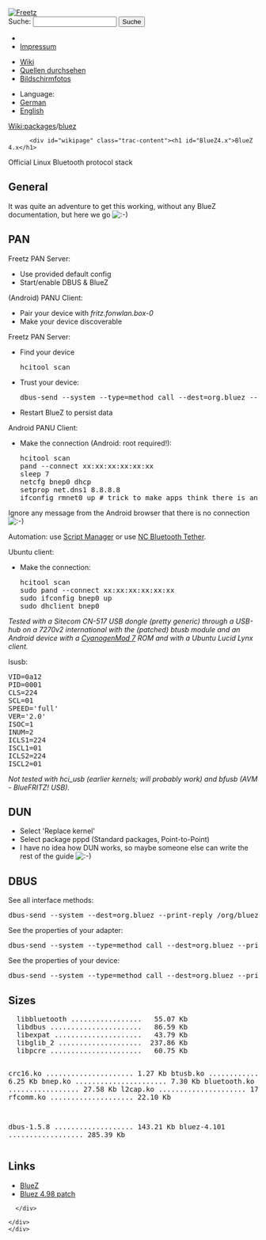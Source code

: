 <!DOCTYPE html PUBLIC "-//W3C//DTD XHTML 1.0 Strict//EN" "http://www.w3.org/TR/xhtml1/DTD/xhtml1-strict.dtd">
<html xmlns="http://www.w3.org/1999/xhtml">

  <head>
    <title>
      packages/bluez – Freetz
    </title>
      <meta http-equiv="Content-Type" content="text/html; charset=UTF-8" />
      <meta http-equiv="X-UA-Compatible" content="IE=edge" />
    <!--[if IE]><script type="text/javascript">
      if (/^#__msie303:/.test(window.location.hash))
        window.location.replace(window.location.hash.replace(/^#__msie303:/, '#'));
    </script><![endif]-->
        <link rel="search" href="/search" />
        <link rel="help" href="../TracGuide.html" />
        <link rel="alternate" href="bluez%3Fformat=txt" type="text/x-trac-wiki" title="Reiner Text" />
        <link rel="up" href="../packages.html" title="Übergeordnete Wiki-Seite anzeigen" />
        <link rel="start" href="/wiki" />
        <link rel="stylesheet" href="../../chrome/common/css/trac.css" type="text/css" /><link rel="stylesheet" href="../../chrome/common/css/wiki.css" type="text/css" /><link rel="stylesheet" href="../../chrome/wikiextras/css/phrases.css" type="text/css" /><link rel="stylesheet" href="../../chrome/wikiextras/css/boxes.css" type="text/css" /><link rel="stylesheet" href="../../chrome/wikiextras/css/boxes-300.css" type="text/css" /><link rel="stylesheet" href="../../chrome/wikiextras/css/boxes-narrow-toc.css" type="text/css" /><link rel="stylesheet" href="../../wikicss.css" type="text/css" /><link rel="stylesheet" href="../../chrome/tags/css/tractags.css" type="text/css" /><link rel="stylesheet" href="../../chrome/wikinegotiator/css/langmenu-ctxnav.css" type="text/css" />
        <link rel="shortcut icon" href="/favicon.ico" type="image/x-icon" />
        <link rel="icon" href="/favicon.ico" type="image/x-icon" />
      <link type="application/opensearchdescription+xml" rel="search" href="/search/opensearch" title="Freetz durchsuchen" />
      <script type="text/javascript" charset="utf-8" src="../../chrome/common/js/jquery.js"></script>
      <script type="text/javascript" charset="utf-8" src="../../chrome/common/js/babel.js"></script>
      <script type="text/javascript" charset="utf-8" src="../../chrome/common/js/messages/de.js"></script>
      <script type="text/javascript" charset="utf-8" src="../../chrome/common/js/trac.js"></script>
      <script type="text/javascript" charset="utf-8" src="../../chrome/common/js/search.js"></script>
      <script type="text/javascript" charset="utf-8" src="../../chrome/common/js/folding.js"></script>
    <script type="text/javascript">
      jQuery(document).ready(function($) {
        $("#content").find("h1,h2,h3,h4,h5,h6").addAnchor(_("Link to this section"));
        $("#content").find(".wikianchor").each(function() {
          $(this).addAnchor(babel.format(_("Link to #%(id)s"), {id: $(this).attr('id')}));
        });
        $(".foldable").enableFolding(true, true);
      });
    </script>
  </head>
  <body>
    <div id="banner">
      <div id="header">
        <a id="logo" href="/wiki"><img src="../../chrome/common/freetz_motd.png" alt="Freetz" /></a>
      </div>
      <form id="search" action="https://www.google.com/search" method="get" onsubmit="; this.elements.namedItem('q').value = this.elements.namedItem('oq').value + ' site:freetz.github.io'">
        <div>
          <label for="proj-search">Suche:</label>
          <input type="text" id="proj-search" name="oq" size="18" value="" />
          <input type="hidden" name="q" value="" />
          <input type="submit" value="Suche" />
        </div>
      </form>
      <div id="metanav" class="nav">
    <ul>
      <li class="first"><li class="last"><a href="../Impressum.html">Impressum</a></li>
    </ul>
  </div>
    </div>
    <div id="mainnav" class="nav">
    <ul>
      <li class="first active"><a href="/wiki">Wiki</a></li><li><a href="https://github.com/Freetz-NG/freetz-ng/commits/master">Quellen durchsehen</a></li><li class="last"><a href="/screenshots">Bildschirmfotos</a></li>
    </ul>
  </div>
    <div id="langmenu"><ul><li class="first"><span title="Select a language of wiki content">Language:</span></li><li class=" active"><a class="" href="bluez.html" title="displaying language (default)">German</a></li><li class=" last"><a class=" notexist" href="/wiki/packages/bluez.en" title="(not available)">English</a></li></ul></div><p /><div id="main">
      <div id="pagepath" class="noprint">
  <a class="pathentry first" title="Zeige WikiStart an" href="/wiki">Wiki:</a><a class="pathentry" href="../packages.html" title="Zeige packages an">packages</a><span class="pathentry sep">/</span><a class="pathentry" href="bluez.html" title="Zeige packages/bluez an">bluez</a>
</div>
    <div id="content" class="wiki">
      <div class="wikipage searchable">

          <div id="wikipage" class="trac-content"><h1 id="BlueZ4.x">BlueZ 4.x</h1>
<p>
Official Linux Bluetooth protocol stack
</p>
<h2 id="General">General</h2>
<p>
It was quite an adventure to get this working, without any BlueZ documentation, but here we go <img src="../../chrome/wikiextras-icons-16/smiley.png" style="vertical-align: text-bottom" alt=":-)" />
</p>
<h2 id="PAN">PAN</h2>
<p>
Freetz PAN Server:
</p>
<ul><li>Use provided default config
</li><li>Start/enable DBUS &amp; BlueZ
</li></ul><p>
(Android) PANU Client:
</p>
<ul><li>Pair your device with <em>fritz.fonwlan.box-0</em>
</li><li>Make your device discoverable
</li></ul><p>
Freetz PAN Server:
</p>
<ul><li>Find your device
<pre class="wiki">hcitool scan
</pre></li><li>Trust your device:
<pre class="wiki">dbus-send --system --type=method_call --dest=org.bluez --print-reply /org/bluez/$(pidof bluetoothd)/hci0/dev_YY_YY_YY_YY_YY_YY org.bluez.Device.SetProperty string:Trusted variant:boolean:true
</pre></li><li>Restart BlueZ to persist data
</li></ul><p>
Android PANU Client:
</p>
<ul><li>Make the connection (Android: root required!):
<pre class="wiki">hcitool scan
pand --connect xx:xx:xx:xx:xx:xx
sleep 7
netcfg bnep0 dhcp
setprop net.dns1 8.8.8.8
ifconfig rmnet0 up # trick to make apps think there is an internet connection
</pre></li></ul><p>
Ignore any message from the Android browser that there is no connection <img src="../../chrome/wikiextras-icons-16/smiley.png" style="vertical-align: text-bottom" alt=":-)" />
</p>
<p>
Automation: use <a class="ext-link" href="https://market.android.com/details?id=os.tools.scriptmanager"><span class="icon">​</span>Script Manager</a> or use <a class="ext-link" href="https://market.android.com/details?id=earlmagnus.nctether"><span class="icon">​</span>NC Bluetooth Tether</a>.
</p>
<p>
Ubuntu client:
</p>
<ul><li>Make the connection:
<pre class="wiki">hcitool scan
sudo pand --connect xx:xx:xx:xx:xx:xx
sudo ifconfig bnep0 up
sudo dhclient bnep0
</pre></li></ul><p>
<em>Tested with a Sitecom CN-517 USB dongle (pretty generic) through a USB-hub on a 7270v2 international with the (patched) btusb module and an Android device with a <a class="ext-link" href="http://www.cyanogenmod.com/"><span class="icon">​</span>CyanogenMod 7</a> ROM and with a Ubuntu Lucid Lynx client.</em>
</p>
<p>
lsusb:
</p>
<pre class="wiki">VID=0a12
PID=0001
CLS=224
SCL=01
SPEED='full'
VER='2.0'
ISOC=1
INUM=2
ICLS1=224
ISCL1=01
ICLS2=224
ISCL2=01
</pre><p>
<em>Not tested with hci_usb (earlier kernels; will probably work) and bfusb (AVM - BlueFRITZ! USB).</em>
</p>
<h2 id="DUN">DUN</h2>
<ul><li>Select 'Replace kernel'
</li><li>Select package pppd (Standard packages, Point-to-Point)
</li><li>I have no idea how DUN works, so maybe someone else can write the rest of the guide <img src="../../chrome/wikiextras-icons-16/smiley.png" style="vertical-align: text-bottom" alt=":-)" />
</li></ul><h2 id="DBUS">DBUS</h2>
<p>
See all interface methods:
</p>
<pre class="wiki">dbus-send --system --dest=org.bluez --print-reply /org/bluez/$(pidof bluetoothd)/hci0 org.freedesktop.DBus.Introspectable.Introspect
</pre><p>
See the properties of your adapter:
</p>
<pre class="wiki">dbus-send --system --type=method_call --dest=org.bluez --print-reply /org/bluez/$(pidof bluetoothd)/hci0 org.bluez.Adapter.GetProperties
</pre><p>
See the properties of your device:
</p>
<pre class="wiki">dbus-send --system --type=method_call --dest=org.bluez --print-reply /org/bluez/$(pidof bluetoothd)/hci0/dev_YY_YY_YY_YY_YY_YY org.bluez.Device.GetProperties
</pre><h2 id="Sizes">Sizes</h2>
<pre class="wiki">  libbluetooth .................   55.07 Kb
  libdbus ......................   86.59 Kb
  libexpat .....................   43.79 Kb
  libglib_2 ....................  237.86 Kb
  libpcre ......................   60.75 Kb

  crc16.ko .....................    1.27 Kb
  btusb.ko .....................    6.25 Kb
  bnep.ko ......................    7.30 Kb
  bluetooth.ko .................   27.58 Kb
  l2cap.ko .....................   17.07 Kb
  rfcomm.ko ....................   22.10 Kb

  dbus-1.5.8 ...................  143.21 Kb
  bluez-4.101 ..................  285.39 Kb
</pre><h2 id="Links">Links</h2>
<ul><li><a class="ext-link" href="http://www.bluez.org/"><span class="icon">​</span>BlueZ</a>
</li><li><a href="/attachment/ticket/602/">Bluez 4.98 patch</a>
</li></ul></div>

      </div>

    </div>
    </div>
  </body>
</html>
